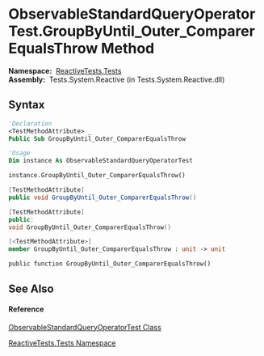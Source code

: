 # ObservableStandardQueryOperatorTest.GroupByUntil\_Outer\_ComparerEqualsThrow Method

**Namespace:**  [ReactiveTests.Tests](ReactiveTests.Tests\ReactiveTests.Tests.md)  
**Assembly:**  Tests.System.Reactive (in Tests.System.Reactive.dll)

## Syntax

```vb
'Declaration
<TestMethodAttribute> _
Public Sub GroupByUntil_Outer_ComparerEqualsThrow
```

```vb
'Usage
Dim instance As ObservableStandardQueryOperatorTest

instance.GroupByUntil_Outer_ComparerEqualsThrow()
```

```csharp
[TestMethodAttribute]
public void GroupByUntil_Outer_ComparerEqualsThrow()
```

```c++
[TestMethodAttribute]
public:
void GroupByUntil_Outer_ComparerEqualsThrow()
```

```fsharp
[<TestMethodAttribute>]
member GroupByUntil_Outer_ComparerEqualsThrow : unit -> unit 
```

```jscript
public function GroupByUntil_Outer_ComparerEqualsThrow()
```

## See Also

#### Reference

[ObservableStandardQueryOperatorTest Class](ObservableStandardQueryOperatorTest\ObservableStandardQueryOperatorTest.md)

[ReactiveTests.Tests Namespace](ReactiveTests.Tests\ReactiveTests.Tests.md)




